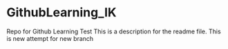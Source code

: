 # GithubLearning_IK
Repo for Github Learning Test
This is a description for the readme file.
This is new attempt for new branch